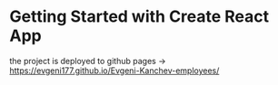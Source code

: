 # Getting Started with Create React App
the project is deployed to github pages -> https://evgeni177.github.io/Evgeni-Kanchev-employees/
